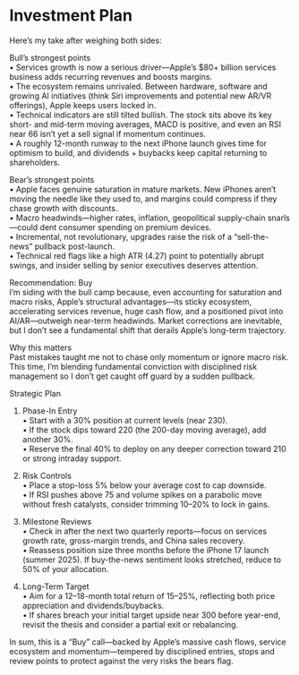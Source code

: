 # Investment Plan

Here’s my take after weighing both sides:

Bull’s strongest points  
• Services growth is now a serious driver—Apple’s $80+ billion services business adds recurring revenues and boosts margins.  
• The ecosystem remains unrivaled. Between hardware, software and growing AI initiatives (think Siri improvements and potential new AR/VR offerings), Apple keeps users locked in.  
• Technical indicators are still tilted bullish. The stock sits above its key short- and mid-term moving averages, MACD is positive, and even an RSI near 66 isn’t yet a sell signal if momentum continues.  
• A roughly 12-month runway to the next iPhone launch gives time for optimism to build, and dividends + buybacks keep capital returning to shareholders.

Bear’s strongest points  
• Apple faces genuine saturation in mature markets. New iPhones aren’t moving the needle like they used to, and margins could compress if they chase growth with discounts.  
• Macro headwinds—higher rates, inflation, geopolitical supply-chain snarls—could dent consumer spending on premium devices.  
• Incremental, not revolutionary, upgrades raise the risk of a “sell-the-news” pullback post-launch.  
• Technical red flags like a high ATR (4.27) point to potentially abrupt swings, and insider selling by senior executives deserves attention.

Recommendation: Buy  
I’m siding with the bull camp because, even accounting for saturation and macro risks, Apple’s structural advantages—its sticky ecosystem, accelerating services revenue, huge cash flow, and a positioned pivot into AI/AR—outweigh near-term headwinds. Market corrections are inevitable, but I don’t see a fundamental shift that derails Apple’s long-term trajectory.

Why this matters  
Past mistakes taught me not to chase only momentum or ignore macro risk. This time, I’m blending fundamental conviction with disciplined risk management so I don’t get caught off guard by a sudden pullback.

Strategic Plan  
1. Phase-In Entry  
   • Start with a 30% position at current levels (near 230).  
   • If the stock dips toward 220 (the 200-day moving average), add another 30%.  
   • Reserve the final 40% to deploy on any deeper correction toward 210 or strong intraday support.  

2. Risk Controls  
   • Place a stop-loss 5% below your average cost to cap downside.  
   • If RSI pushes above 75 and volume spikes on a parabolic move without fresh catalysts, consider trimming 10–20% to lock in gains.  

3. Milestone Reviews  
   • Check in after the next two quarterly reports—focus on services growth rate, gross-margin trends, and China sales recovery.  
   • Reassess position size three months before the iPhone 17 launch (summer 2025). If buy-the-news sentiment looks stretched, reduce to 50% of your allocation.  

4. Long-Term Target  
   • Aim for a 12–18-month total return of 15–25%, reflecting both price appreciation and dividends/buybacks.  
   • If shares breach your initial target upside near 300 before year-end, revisit the thesis and consider a partial exit or rebalancing.

In sum, this is a “Buy” call—backed by Apple’s massive cash flows, service ecosystem and momentum—tempered by disciplined entries, stops and review points to protect against the very risks the bears flag.
